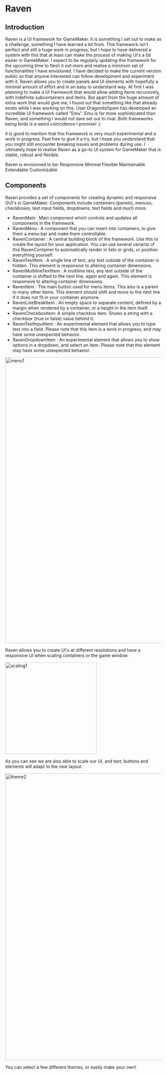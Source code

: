 # Raven

## Introduction

Raven is a UI framework for GameMaker. It is something I set out to make as a challenge, something I have learned a lot from. This framework isn't perfect and still a huge work in progress, but I hope to have delivered a system with this that at least can make the process of making UI's a bit easier in GameMaker.
I expect to be regularly updating this framework for the upcoming time to flesh it out more and realise a minimum set of functionalities I have envisioned. I have decided to make the current version public so that anyone interested can follow development and experiment with it.
Raven allows you to create panels and UI elements with hopefully a minimal amount of effort and in an easy to understand way. At first I was planning to make a UI framework that would allow adding items recursively, with indefinite subcontainers and items. But apart from the huge amount of extra work that would give me, I found out that something like that already exists while I was working on this. User DragoniteSpam has developed an incredible UI framework called "Emu". Emu is far more sophisticated than Raven, and something I would not dare set out to rival. Both frameworks being birds is a weird coincidence I promise! :)

it is good to mention that this framework is very much experimental and a work in progress. Feel free to give it a try, but I hope you understand that you might still encounter breaking issues and problems during use. I ultimately hope to realise Raven as a go-to UI system for GameMaker that is stable, robust and flexible.

Raven is envisioned to be:
Responsive
Minimal
Flexible
Maintainable
Extendable
Customizable


## Components
Raven provides a set of components for creating dynamic and responsive GUI's in GameMaker. Components include containers (panels), menuss, checkboxes, text input fields, dropdowns, text fields and much more.

- RavenMain : Main component which controls and updates all components in the framework.
- RavenMenu : A component that you can insert into containers, to give them a menu bar and make them controllable.
- RavenContainer : A central building block of the framework. Use this to create the layout for your application. You can use several variants of this RavenContainer to automatically render in lists or grids, or position everything yourself.
- RavenTextItem : A single line of text, any text outside of the container is hidden. This element is responsive to altering container dimensions.
- RavenMultilineTextItem : A multiline text, any text outside of the container is shifted to the next line, again and again. This element is responsive to altering container dimensions.
- RavenItem : The main button used for menu items. This also is a parent to many other items. This element should shift and move to the next line if it does not fit in your container anymore.
- RavenLineBreakItem : An empty space to separate content, defined by a margin when rendered by a container, or a height in the item itself.
- RavenCheckboxItem: A simple checkbox item. Shows a string with a checkbox (true or false) value behind it.
- RavenTextInputItem : An experimental element that allows you to type text into a field. Please note that this item is a work in progress, and may have some unexpected behavior.
- RavenDropdownItem : An experimental element that allows you to show options in a dropdown, and select an item. Please note that this element may have some unexpected behavior.



<img width="916" alt="menu1" src="https://github.com/Emperor2000/Raven/assets/38536470/e7b89cd8-37b5-4e4d-860c-c0855dafd51b">


Raven allows you to create UI's at different resolutions and have a responsive UI when scaling containers or the game window.


<img width="294" alt="scaling1" src="https://github.com/Emperor2000/Raven/assets/38536470/1ff4355f-03c7-479d-ab1d-1e02e3a4b682">


As you can see we are also able to scale our UI, and text, buttons and elements will adapt to the new layout. 


<img width="919" alt="theme2" src="https://github.com/Emperor2000/Raven/assets/38536470/db52bac1-021e-4afc-b3f6-ef4305fda904">


You can select a few different themes, or easily make your own!
